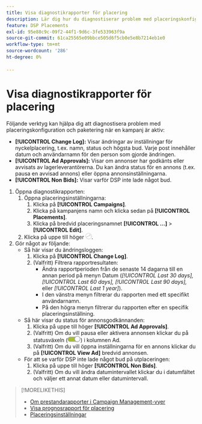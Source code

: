 ```yaml
---
title: Visa diagnostikrapporter för placering
description: Lär dig hur du diagnostiserar problem med placeringskonfiguration och placering.
feature: DSP Placements
exl-id: 95e88c9c-09f2-44f1-9d6c-3fe533963f9a
source-git-commit: 61ca25565e09bbce505d6f5cb0e5e8b7214eb1e0
workflow-type: tm+mt
source-wordcount: '286'
ht-degree: 0%

---
```


# Visa diagnostikrapporter för placering

<!-- Does this really belong in the Campaign Management > Reports section or in the Placements section? -->

Följande verktyg kan hjälpa dig att diagnostisera problem med placeringskonfiguration och paketering när en kampanj är aktiv:

* **[!UICONTROL Change Log]:** Visar ändringar av inställningar för nyckelplacering, t.ex. namn, status och högsta bud. Varje post innehåller datum och användarnamn för den person som gjorde ändringen.
* **[!UICONTROL Ad Approvals]:** Visar om annonser har godkänts eller avvisats av lagerleverantörerna. Du kan ändra status för en annons (t.ex. pausa en avvisad annons) eller öppna annonsinställningarna.
* **[!UICONTROL Non Bids]:** Visar varför DSP inte lade något bud.

1. Öppna diagnostikrapporten:
   1. Öppna placeringsinställningarna:
      1. Klicka på **[!UICONTROL Campaigns]**.
      1. Klicka på kampanjens namn och klicka sedan på **[!UICONTROL Placements]**.
      1. Klicka på bredvid placeringsnamnet  **[!UICONTROL ...]** > **[!UICONTROL Edit]**.
   1. Klicka på uppe till höger ![Placement Diagnostics](/help/dsp/assets/placement-diagnostics.png).
1. Gör något av följande:
   * Så här visar du ändringsloggen:
      1. Klicka på **[!UICONTROL Change Log]**.
      1. (Valfritt) Filtrera rapportresultaten:
         * Ändra rapportperioden från de senaste 14 dagarna till en annan period på menyn Datum (*[!UICONTROL Last 30 days],* *[!UICONTROL Last 60 days],* *[!UICONTROL Last 90 days],* eller *[!UICONTROL Last 1 year]*).
         * I den vänstra menyn filtrerar du rapporten med ett specifikt användarnamn.
         * På den högra menyn filtrerar du rapporten efter en specifik placeringsinställning.
   * Så här visar du status för annonsgodkännanden:
      1. Klicka på uppe till höger **[!UICONTROL Ad Approvals]**.
      1. (Valfritt) Om du vill pausa eller aktivera annonsen klickar du på statusväxeln (![Statusväxling](/help/dsp/assets/status-switch.png)) i kolumnen Ad.
      1. (Valfritt) Om du vill öppna inställningarna för en annons klickar du på **[!UICONTROL View Ad]** bredvid annonsen.
   * För att se varför DSP inte lade något bud på utplaceringen:
      1. Klicka på uppe till höger **[!UICONTROL Non Bids]**.
      1. (Valfritt) Om du vill ändra datumintervallet klickar du i datumfältet och väljer ett annat datum eller datumintervall.

<!-- Later, add link to >* Definitions for NBRs (Reading No Bid Reports (NBRs)) -->

>[!MORELIKETHIS]
>
>* [Om prestandarapporter i Campaign Management-vyer](campaign-reports-about.md)
>* [Visa prognosrapport för placering](/help/dsp/campaign-management/reports/placement-forecast.md)
>* [Placeringsinställningar](/help/dsp/campaign-management/placements/placement-settings.md)
